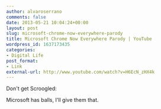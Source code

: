 ```yaml
---
author: alvaroserrano
comments: false
date: 2013-05-21 10:04:24+00:00
layout: post
slug: microsoft-chrome-now-everywhere-parody
title: Microsoft Chrome Now Everywhere Parody | YouTube
wordpress_id: 1637173435
categories:
- Digital Life
post_format:
- Link
external-url: http://www.youtube.com/watch?v=H6EcN_zHX4k
---
```


Don't get Scroogled: 




Microsoft has balls, I'll give them that.
